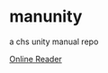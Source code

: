 # manunity

a chs unity manual repo

[Online Reader](https://manunity.readthedocs.io/zh_CN/latest/)
